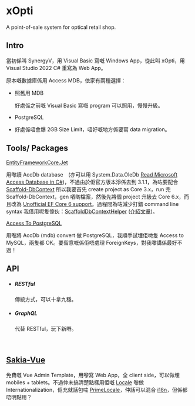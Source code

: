 # xOpti

A point-of-sale system for optical retail shop.

## Intro

當初係叫 SynergyV，用 Visual Basic 寫嘅 Windows App，從此叫 xOpti，用 Visual Studio 2022 C# 重寫為 Web App。

原本嘅數據庫係用 Access MDB，依家有兩種選擇：

* 照舊用 MDB
  
  好處係之前嘅 Visual Basic 寫嘅 program 可以照用，慢慢升級。

* PostgreSQL

* 好處係唔會爆 2GB Size Limit，唔好嘅地方係要寫 data migration。

## Tools/ Packages

[EntityFrameworkCore.Jet](https://github.com/bubibubi/EntityFrameworkCore.Jet)

用嚟讀 AccDb database　(亦可以用 System.Data.OleDb [Read Microsoft Access Database in C#](https://www.c-sharpcorner.com/article/read-microsoft-access-database-in-C-Sharp/))，不過由於佢官方版本淨係去到 3.1.1，為咗要配合 [Scaffold-DbContext](https://www.entityframeworktutorial.net/efcore/create-model-for-existing-database-in-ef-core.aspx) 所以我要首先 create project as Core 3.x，run 完 Scaffold-DbContext，gen 哂啲檔案，然後先將個 project 升級去 Core 6.x，而且改為 [Unofficial EF Core 6 support](https://github.com/bubibubi/EntityFrameworkCore.Jet/issues/111)。過程間為咗減少打錯 command line syntax 我借用呢隻傢伙：[ScaffoldDbContextHelper](https://github.com/karenpayneoregon/ScaffoldDbContextHelper) ([介紹文章](https://social.technet.microsoft.com/wiki/contents/articles/53258.windows-forms-entity-framework-core-reverse-engineering-databases.aspx?fbclid=IwAR3AJK-vxEfKLnA-9-jinLHw9MKWAggM-zqW5vobhH1za_703bGyy2sBNEU))。

[Access To PostgreSQL](https://www.bullzip.com/products/a2p/info.php)

用嚟將 AccDb (mdb) convert 做 PostgreSQL，我順手試埋佢哋隻 Access to MySQL，兩隻都 OK。要留意嘅係佢唔處理 ForeignKeys，對我嚟講係最好不過！

## API

* ##### RESTful
  
  傳統方式，可以十拿九穩。

* ##### GraphQL
  
  代替 RESTful，玩下新嘢。
  
  　

## [Sakia-Vue](https://github.com/primefaces/sakai-vue)

免費嘅 Vue Admin Template，用嚟寫 Web App，全 client side，可以做埋 mobiles + tablets。不過仲未搞清楚點樣用佢嘅 [Locale](https://www.primefaces.org/primevue/locale) 嚟做 Internationalization，佢充就話包咗 [PrimeLocale](https://github.com/primefaces/primelocale)，仲話可以混合 [i18n](https://peaku.co/questions/2181-%C2%BFcomo-utilizar-la-integracion-de-primevue-i18n)，但係都唔明點用？
